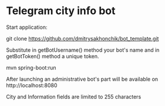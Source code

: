 # Telegram city info bot

Start application:

git clone https://github.com/dmitrysakhonchik/bot_template.git

Substitute in getBotUsername() method your bot's name and in getBotToken() method a unique token.

mvn spring-boot:run

After launching an administrative bot's part will be available on http://localhost:8080

City and Information fields are limited to 255 characters
